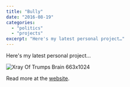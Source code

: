 ```yaml
---
title: "Bully"
date: "2016-08-19"
categories: 
  - "politics"
  - "projects"
excerpt: "Here's my latest personal project…"
---
```


Here's my latest personal project…

![Xray Of Trumps Brain 663x1024](/images/XrayOfTrumpsBrain.png)

Read more at the [website](http://trumpsbrain.org).
